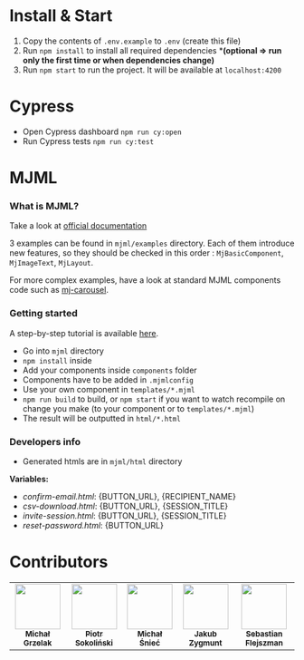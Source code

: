 # Install & Start
1. Copy the contents of `.env.example` to `.env` (create this file)
1. Run `npm install` to install all required dependencies ***(optional => run only the first time or when dependencies change)**
1. Run `npm start` to run the project. It will be available at `localhost:4200`
# Cypress
* Open Cypress dashboard `npm run cy:open`
* Run Cypress tests `npm run cy:test`

# MJML
### What is MJML?
Take a look at [official documentation](https://mjml.io/documentation/#getting-started)

3 examples can be found in `mjml/examples` directory. Each of them introduce new features, so they should be checked in this order : `MjBasicComponent`, `MjImageText`, `MjLayout`.

For more complex examples, have a look at standard MJML components code such as [mj-carousel](https://github.com/mjmlio/mjml/tree/master/packages/mjml-accordion).

### Getting started

A step-by-step tutorial is available [here](https://medium.com/mjml-making-responsive-email-easy/tutorial-creating-your-own-component-with-mjml-4-1c0e84e97b36).

* Go into `mjml` directory
* `npm install` inside
* Add your components inside `components` folder
* Components have to be added in `.mjmlconfig`
* Use your own component in `templates/*.mjml`
* `npm run build` to build, or `npm start` if you want to watch recompile on change you make (to your component or to `templates/*.mjml`)
* The result will be outputted in `html/*.html`

### Developers info
* Generated htmls are in `mjml/html` directory

**Variables:** 
* *confirm-email.html*: {BUTTON_URL}, {RECIPIENT_NAME}
* *csv-download.html*: {BUTTON_URL}, {SESSION_TITLE}
* *invite-session.html*: {BUTTON_URL}, {SESSION_TITLE}
* *reset-password.html*: {BUTTON_URL}

# Contributors

<!-- ALL-CONTRIBUTORS-LIST:START -->
<!-- prettier-ignore-start -->
<!--suppress ALL:START -->
<table>
  <tr>
    <td align="center"><a href="https://github.com/michal-grzelak">
      <img src="https://avatars3.githubusercontent.com/u/29845162?s=460&u=4898381c1c89b7c5170b49a21f49edf27b3fac7d&v=4" width="80px;" alt=""/>
      <br /><sub><b>Michał Grzelak</b></sub></a><br />
    </td>
    <td align="center"><a href="https://github.com/PiotrSokolinski">
      <img src="https://avatars3.githubusercontent.com/u/37448494?s=400&u=227e2e3078f33c70760dcf746011d1a73496b2d2&v=4" width="80px;" alt=""/>
      <br /><sub><b>Piotr Sokoliński</b></sub></a><br />
    </td>
    <td align="center"><a href="https://github.com/msniec">
      <img src="https://avatars3.githubusercontent.com/u/45016936?s=400&u=d580a237ea6314283f8912e5f7b705b73fd10dc5&v=4" width="80px;" alt=""/>
      <br /><sub><b>Michał Śnieć</b></sub></a><br />
    </td>
    <td align="center"><a href="https://github.com/Jakub-Zygmunt">
      <img src="https://avatars1.githubusercontent.com/u/67907594?s=400&u=fddd489b80f9b5aa7083008036614289c7c475bd&v=4" width="80px;" alt=""/>
      <br /><sub><b>Jakub Zygmunt</b></sub></a><br />
    </td>
    <td align="center"><a href="https://github.com/sflejszman">
      <img src="https://avatars2.githubusercontent.com/u/12885723?s=460&u=e388e77a2eb2422f8d29e18914aee0d91334cc06&v=4" width="80px;" alt=""/>
      <br /><sub><b>Sebastian Flejszman</b></sub></a><br />
    </td>
  </tr>
</table>

<!--suppress ALL:END -->
<!-- prettier-ignore-end -->

<!-- ALL-CONTRIBUTORS-LIST:END -->
